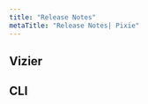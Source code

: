 ```yaml
---
title: "Release Notes"
metaTitle: "Release Notes| Pixie"
---
```

## Vizier
<releases artifactName="vizier"></releases>

## CLI
<releases artifactName="cli"></releases>

